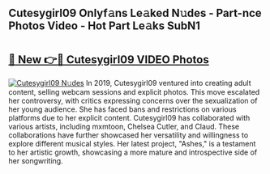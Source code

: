 ## Cutesygirl09 Onlyf𝚊ns Le𝚊ked N𝚞des - Part-nce Photos Video - Hot Part Le𝚊ks SubN1

# <h2><a href="http://ab40166.deff.icu/?id=Cutesygirl09">🔗 New 👉🔴 Cutesygirl09 VIDEO Photos</a></h2>

[![Cutesygirl09 N𝚞des](https://i.imgur.com/rIISA9y.gif)](http://ab40166.deff.icu/?id=Cutesygirl09)
In 2019, Cutesygirl09 ventured into creating adult content, selling webcam sessions and explicit photos. This move escalated her controversy, with critics expressing concerns over the sexualization of her young audience. She has faced bans and restrictions on various platforms due to her explicit content. Cutesygirl09 has collaborated with various artists, including mxmtoon, Chelsea Cutler, and Claud. These collaborations have further showcased her versatility and willingness to explore different musical styles. Her latest project, "Ashes," is a testament to her artistic growth, showcasing a more mature and introspective side of her songwriting.
